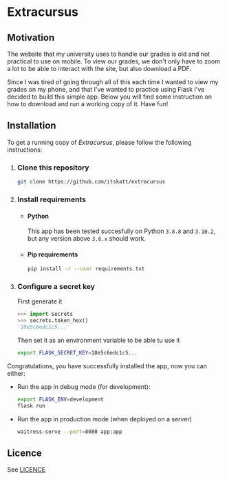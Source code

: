 # Extracursus

## Motivation

The website that my university uses to handle our grades is old and not practical to use
on mobile. To view our grades, we don't only have to zoom a lot to be able to interact
with the site, but also download a PDF.

Since I was tired of going through all of this each time I wanted to view my grades on my
phone, and that I've wanted to practice using Flask I've decided to build this simple
app. Below you will find some instruction on how to download and run a working copy
of it. Have fun!

## Installation

To get a running copy of *Extracursus*, please follow the following instructions:

1. ### Clone this repository

   ```sh
   git clone https://github.com/itskatt/extracursus
   ```

2. ### Install requirements
   - #### Python
     This app has been tested succesfully on Python `3.8.8` and `3.10.2`,
     but any version above `3.6.x` should work.

   - #### Pip requirements
   
      ```sh
      pip install -r --user requirements.txt
      ```

3. ### Configure a secret key  
   First generate it

   ```py
   >>> import secrets
   >>> secrets.token_hex()
   '18e5c6edc1c5...'
   ```

   Then set it as an environment variable to be able tu use it

   ```sh
   export FLASK_SECRET_KEY=18e5c6edc1c5...
   ```

Congratulations, you have successfully installed the app, now you can either:
   - Run the app in debug mode (for development):
     
     ```sh
     export FLASK_ENV=development
     flask run
     ```

   - Run the app in production mode (when deployed on a server)
     
     ```sh
     waitress-serve --port=8080 app:app
     ```

## Licence

See [LICENCE](LICENCE)
